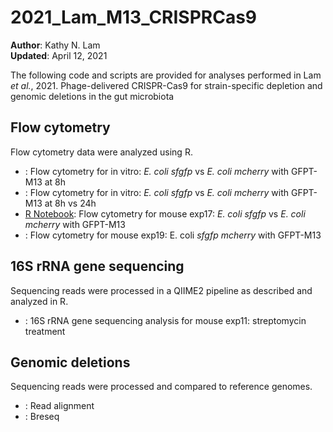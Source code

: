 # 2021_Lam_M13_CRISPRCas9

**Author**: Kathy N. Lam\
**Updated**: April 12, 2021

The following code and scripts are provided for analyses performed in Lam *et al.*, 2021. Phage-delivered CRISPR-Cas9 for strain-specific depletion and
genomic deletions in the gut microbiota

## Flow cytometry

Flow cytometry data were analyzed using R.

- [](https://htmlpreview.github.io/?): Flow cytometry for in vitro: *E. coli sfgfp* vs *E. coli mcherry* with GFPT-M13 at 8h
- [](https://htmlpreview.github.io/?): Flow cytometry for in vitro: *E. coli sfgfp* vs *E. coli mcherry* with GFPT-M13 at 8h vs 24h
- [R Notebook](https://github.com/turnbaughlab/2021_Lam_M13_CRISPRCas9/blob/main/2020-01-13_flow_exp17.html): Flow cytometry for mouse exp17: *E. coli sfgfp* vs *E. coli mcherry* with GFPT-M13
- [](https://htmlpreview.github.io/?): Flow cytometry for mouse exp19: E. coli *sfgfp mcherry* with GFPT-M13


## 16S rRNA gene sequencing

Sequencing reads were processed in a QIIME2 pipeline as described and analyzed in R.

- [](https://htmlpreview.github.io/?): 16S rRNA gene sequencing analysis for mouse exp11: streptomycin treatment


## Genomic deletions

Sequencing reads were processed and compared to reference genomes.

- [](https://htmlpreview.github.io/?): Read alignment 
- [](https://htmlpreview.github.io/?): Breseq   
